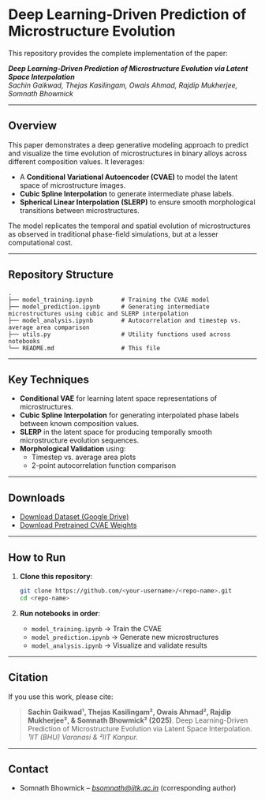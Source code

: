 # Deep Learning-Driven Prediction of Microstructure Evolution

This repository provides the complete implementation of the paper:

**_Deep Learning-Driven Prediction of Microstructure Evolution via Latent Space Interpolation_**  
*Sachin Gaikwad, Thejas Kasilingam, Owais Ahmad, Rajdip Mukherjee, Somnath Bhowmick*  

---

## Overview

This paper demonstrates a deep generative modeling approach to predict and visualize the time evolution of microstructures in binary alloys across different composition values. It leverages:

- A **Conditional Variational Autoencoder (CVAE)** to model the latent space of microstructure images.
- **Cubic Spline Interpolation** to generate intermediate phase labels.
- **Spherical Linear Interpolation (SLERP)** to ensure smooth morphological transitions between microstructures.

The model replicates the temporal and spatial evolution of microstructures as observed in traditional phase-field simulations, but at a lesser computational cost.

---

## Repository Structure

```
.
├── model_training.ipynb        # Training the CVAE model
├── model_prediction.ipynb      # Generating intermediate microstructures using cubic and SLERP interpolation
├── model_analysis.ipynb        # Autocorrelation and timestep vs. average area comparison
├── utils.py                    # Utility functions used across notebooks
└── README.md                   # This file
```

---

## Key Techniques

- **Conditional VAE** for learning latent space representations of microstructures.
- **Cubic Spline Interpolation** for generating interpolated phase labels between known composition values.
- **SLERP** in the latent space for producing temporally smooth microstructure evolution sequences.
- **Morphological Validation** using:
  - Timestep vs. average area plots
  - 2-point autocorrelation function comparison

---

## Downloads

- [Download Dataset (Google Drive)](https://drive.google.com/file/d/1jFUpb0h06S6UcLUq5QBRcL4o7xlYnep2/view?usp=sharing)
- [Download Pretrained CVAE Weights](https://drive.google.com/file/d/18J1Z4myVTj0tv3vE1LjYe2OusPseJurP/view?usp=sharing)

---

## How to Run

1. **Clone this repository**:
   ```bash
   git clone https://github.com/<your-username>/<repo-name>.git
   cd <repo-name>
   ```

2. **Run notebooks in order**:
   - `model_training.ipynb` → Train the CVAE
   - `model_prediction.ipynb` → Generate new microstructures
   - `model_analysis.ipynb` → Visualize and validate results

---

## Citation

If you use this work, please cite:

> **Sachin Gaikwad¹, Thejas Kasilingam², Owais Ahmad², Rajdip Mukherjee², & Somnath Bhowmick² (2025)**. 
> Deep Learning-Driven Prediction of Microstructure Evolution via Latent Space Interpolation.  
> _¹IIT (BHU) Varanasi & ²IIT Kanpur._

---

## Contact

- Somnath Bhowmick – *bsomnath@iitk.ac.in* (corresponding author)

